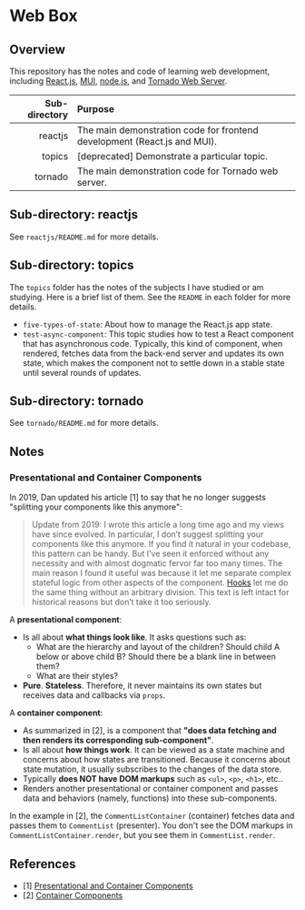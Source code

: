 # Web Box

## Overview

This repository has the notes and code of learning web development, including [React.js](https://react.dev/), [MUI](https://mui.com/), [node.js](https://nodejs.org/en), and [Tornado Web Server](https://www.tornadoweb.org/en/stable/).

| Sub-directory | Purpose                                                                  |
| ------------: | :----------------------------------------------------------------------- |
|       reactjs | The main demonstration code for frontend development (React.js and MUI). |
|        topics | [deprecated] Demonstrate a particular topic.                             |
|       tornado | The main demonstration code for Tornado web server.                      |

## Sub-directory: reactjs

See `reactjs/README.md` for more details.

## Sub-directory: topics

The `topics` folder has the notes of the subjects I have studied or am studying. Here is a brief list of them. See the `README` in each folder for more details.

- `five-types-of-state`: About how to manage the React.js app state.
- `test-async-component`: This topic studies how to test a React component that has asynchronous code. Typically, this kind of component, when rendered, fetches data from the back-end server and updates its own state, which makes the component not to settle down in a stable state until several rounds of updates.

## Sub-directory: tornado

See `tornado/README.md` for more details.

## Notes

### Presentational and Container Components

In 2019, Dan updated his article [1] to say that he no longer suggests "splitting your components like this anymore":

> Update from 2019: I wrote this article a long time ago and my views have since evolved. In particular, I don’t suggest splitting your components like this anymore. If you find it natural in your codebase, this pattern can be handy. But I’ve seen it enforced without any necessity and with almost dogmatic fervor far too many times. The main reason I found it useful was because it let me separate complex stateful logic from other aspects of the component. [Hooks](https://reactjs.org/docs/hooks-custom.html) let me do the same thing without an arbitrary division. This text is left intact for historical reasons but don’t take it too seriously.

A **presentational component**:

- Is all about **what things look like**. It asks questions such as:
  - What are the hierarchy and layout of the children? Should child A below or above child B? Should there be a blank line in between them?
  - What are their styles?
- **Pure**. **Stateless**. Therefore, it never maintains its own states but receives data and callbacks via `props`.

A **container component**:

- As summarized in [2], is a component that **"does data fetching and then renders its corresponding sub-component"**.
- Is all about **how things work**. It can be viewed as a state machine and concerns about how states are transitioned. Because it concerns about state mutation, it usually subscribes to the changes of the data store.
- Typically **does NOT have DOM markups** such as `<ul>`, `<p>`, `<h1>`, etc..
- Renders another presentational or container component and passes data and behaviors (namely, functions) into these sub-components.

In the example in [2], the `CommentListContainer` (container) fetches data and passes them to `CommentList` (presenter). You don't see the DOM markups in `CommentListContainer.render`, but you see them in `CommentList.render`.

## References

- [1] [Presentational and Container Components](https://medium.com/@dan_abramov/smart-and-dumb-components-7ca2f9a7c7d0)
- [2] [Container Components](https://medium.com/@learnreact/container-components-c0e67432e005)

